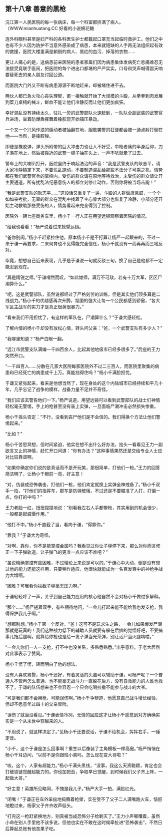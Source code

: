 ## 第十八章 善意的黑枪
沅江第一人民医院的每一张病床，每一个科室都挤满了病人。（WWW.mianhuatang.CC 好看的小说棉花糖

连外科眼科甚至是妇产科的各科医生护士都戴起口罩充当起临时救护工。他们之中也有不少人因为防护不当意外感染成了病患，本来就短缺的人手再无法组织起有效的救援，医院大楼里满是躺倒的病人、黑红的血污、掉落的衣物……

更让人痛心的是，送病患前来医院的患者家属们因为病患集体发病死亡悲痛难忍无法接受竟联手医闹，把医院的每个进出口都堵的严严实实，口号和哭声喊得震天响要替死去的亲人朋友讨回公道。

而医院大门外又不断有病患源源不断地赶来，却被堵住进不去。

两伙人都已急火攻心丧失理智，甫一接触就开始了大规模的斗殴，从拳拳到肉发展到菜刀桌椅的械斗，鲜血不能让他们冷静反而让他们更加疯狂。

幸好混乱没有持续太久，驻扎一旁的武警部队火速赶到，一队队全副武装的武警官兵进场，举着防爆盾挥舞着橡胶辊开始镇压暴动。

一个又一个兴风作浪的煽动者被抽翻在地，胆敢袭警的狂徒都会被一通点射打倒在地――当然，是橡胶弹。

即便是橡胶弹，弹头所附带的巨大冲击力也让人不好受，中枪者痛的半身后仰，刀子落在地上，然后被靠近的武警一棍子抽在头上，一声不吭就晕了过去。

警车上的大喇叭打开，医院里终于响起法治的声音：“我是武警支队的耿志平，请大家冷静镇定下来，不要慌乱跑动，不要制造混乱给那些不法分子可乘之机，情势都在我们武警官兵的掌控内。受伤的群众请在原地等待救治，未受伤的群众请让开主要通道，所有扰乱法纪恶意伤人的都立刻停止动作，否则你将被当场击毙！”

“我是武警支队的耿志平……”这段话又重复了一遍，斗殴的人群偃旗息鼓，一个个如如丧考批，无辜的群众在混乱中找着了主心骨大部分也恢复了冷静，小部分还开始主动救助那些受伤的人，情势看起来完全得到了控制。

医院外一辆七座商务车里，杨小千一行人正在用望远镜观察着医院的情况。

“给我也看看！”杨严说着过来抢望远镜。

“爸你别闹。”杨小千赶紧拉住他，原本杨小千是不打算让杨严一起跟来的，不过一来于谦一再要求，二来何育也不见得能完全信任，杨小千就没有一而再再而三地反对。

毕竟，想想自己近来表现，几乎是于谦说一句就反驳三句，换了自己是他都不一定能忍到现在。

“真是精锐之师。”于谦喟然而叹，“如此雄师，满万不可敌，若有十万大军，区区尸潮算什么。”

“呃，这是武警部队，虽然说都经过了严格刻苦的训练，但是其实他们顶多算是二线战力。”杨小千的优越感再次升腾，祖国的强大让每一个公民都感到骄傲，“各大军区主战军的实力才是真正很黄很暴力。”

“看来我们不用担忧了，有这样的军队在，尸潮算什么？”于谦大感轻松。

了解内情的杨小千却没有放松心情，转头问父亲：“爸，一个武警支队有多少人？”

“我哪里知道？”杨严白眼一翻。

“远江市武警支队满编一千四百余人，比起其他地级市已经多很多了。”后座的王力突然开口。

“一千四百人……分散在几家大医院每家医院外不过二三百人，而医院里聚集的病患和已经死亡的病患成千上万。真能挡得住吗？”杨小千满脸担忧。

于谦又紧张起来，看来是他想当然了，现在身处的这个内陆城市已经持续和平几十年，几乎忘记了战争的模样，战备力量不足并不奇怪。

“我们应该去警告他们一下。”杨严说道，用望远镜可以看到武警部队的战士们神情轻松毫无警惕，手上的枪甚至没有装上实弹，一旦面临尸潮冲击必然损失惨重。

杨小千摇头否定：“不行，没看到丧尸他们是不会信的。我们得换个方法让他们警惕起来。”

“比如？”

杨小千苦思冥想，但时间紧迫，他实在想不出什么好办法，抬头一看看见王力一副欲言又止的神情，赶忙开口问道：“你有办法？”这种事情果然还是交给专业人士应对比较靠谱啊。

“如果你确定你们说的是真话而不是开玩笑，那很简单，打他们一枪。”王力的回答简洁明了，让杨小千眼前一亮，好主意！

“对，伪装成恐怖袭击，打他们一枪，他们肯定就换上实弹全神戒备了。”杨小千双手一拍，“打他们的指挥车，那车是防弹玻璃，不过还是不要瞄准了人打，打偏一点，你打的中吗？”

王力老脸一红，扭扭捏捏地说：“别看我左右人手都带枪，其实用到的机会很少，一般都是起威慑作用。”

“他打不中。”杨小千直截了当，看向于谦，“得靠你。”

“靠我？”于谦大为奇怪。

“对啊，靠你，你不是能掌控金属吗？我看见过你让子弹停下来，那么对你而言修正一下子弹轨道，让子弹飞的更准一点应该不难吧？”

“虽说精确掌控有些困难，不过理论上来说是可以的。”于谦心中大动，倒是没有想过他的能力还能这样用，只要稍作适应，他很快就能成为一名百发百中的神枪手战力大增啊。

“困难？可我看你拦截子弹毫无压力啊。”

于谦轻轻哼了一声，关乎到自己能力应用的核心他自然不会对杨小千做过多解释。

“那个……”杨严搓着双手，有些期待地问，“一会儿打起来能不能给我也发支枪，我得保护我儿子啊。”

“想都别想。”杨小千第一个反对，“爸！这可不是玩求生之路，一会儿如果爆发尸潮那就是玩真的！我们这种战力低下的辅助人员就要有躲在后排的觉悟好吧，不要搞事儿拖后腿啊，就算给你枪也是给一发子弹当光荣弹，别让活尸当火腿啃喽。”

“一会儿你们一人一支枪，打不中也没关系，多熟悉熟悉。”出乎意料，于老大居然对此事表示了赞同。

杨小千愣了愣，转而明白了他的想法。

没有人喜欢累赘，杨小千还好，有着灵活的头脑可以辅助于谦，可杨严呢？一个普通人不管再怎么普通，也不能毫无战斗力一直躲在后方，没有自救能力的人谁也救不了，于谦的队伍想来也不会容忍一个只会吃喝拉撒不能参与战斗的大爷。

“可是我们都不会用枪，可能误伤啊。”杨小千争辩道，他愿意自己战斗增长经验，但却不愿意年过四十的父亲冒险。

“误伤了就当没看见。”于谦表情冷冽，无情的回应这才让杨小千感觉到对方确确实实是一个从末世中穿越来的人。

“不用说了，就这样决定了。”见杨小千还要说话，于谦不给机会，挥挥右手，一锤定音。

“小千，这个于谦是怎么回事啊？重生以后像装了主角模板一样高傲。”杨严悄悄在杨小千耳边问，“以前不是你跟班小弟吗，怎么现在变大哥啦？”

“咳，这个，人家有超能力。”杨小千满头黑线，“没事，我这么天资聪颖，肯定也会打破锁链觉醒超能力的。你也加把劲，争取早日觉醒，到时候我们父子齐上阵，一起做大哥。”

“好主意！英雄所见略同，不愧是我儿子。”杨严大手一拍，满脸红光。

“闭嘴！”于谦正在车外笨拙地捣腾着枪架，实在受不了父子二人满嘴跑火车，恼怒地瞪过来，杨家父子齐齐收声低头。

“打完这一枪赶紧换地方，别真被当成恐怖分子给剿灭了。”王力小声嘟囔着，虽然小命在别人手里他不该多说，但他也实在不敢在这时候牵扯进“恐怖袭击”，不然日后算起总账有他苦果子吃。

